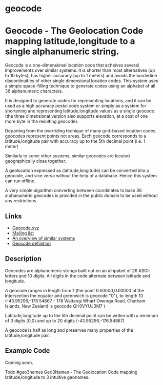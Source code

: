 # geocode
Geocode - The Geolocation Code mapping latitude,longitude to a single alphanumeric string.
==================

Geocode is a one-dimensional location code that acheives several improvements over similar systems. It is shorter than most alternatives (up to 10 bytes), has higher accuracy (up to 1 meters) and avoids the borderline discontinuities of other single dimensional location codes. This system uses a simple space-filling technique to generate codes using an alphabet of all 36 alphanumeric characters.

It is designed to generate codes for representing locations, and it can be used as a high accuracy postal code system or simply as a system for shortening and representing latitude,longitude values as a single geocode. (the three dimensional version also supports elevation, at a cost of one more byte in the resulting geocode).

Departing from the overriding techique of many grid-based location codes, geocodes represent points not areas. Each geocode corresponds to a latitude,longitude pair with accuracy up to the 5th decimal point (i.e. 1 meter)

Similarly to some other systems, similar geocodes are located geographically close together.

A geolocation expressed as (latitude,longitude) can be converted into a geocode, and vice versa without the help of a database. Hence this system can run offline.

A very simple algorithm converting between coordinates to base 36 alphanumeric geocodes is provided in the public domain to be used without any restrictions.


Links
-----
 * [Geocode.xyz](https://geocode.xyz/)
 * [Mailing list](https://groups.google.com/forum/#!forum/geocode)
 * [An overview of similar systems](https://groups.google.com/forum/#!forum/geocode)
 * [Geocode definition](https://github.com/geocode/geocode_definition.adoc)

Description
-----------
Geocodes are alphanumeric strings built out on an alhpabet of 26 ASCII letters and 10 digits. All digits in the code alternate between latitude and longitude. 

A geocode ranges in length from 1 (the point 0.00000,0.00000 at the intersection the equator and greenwich is geocode "0"), to length 10 (-43.95296,-176.54867 - 178 Waitangi Wharf Owenga Road, Chatham Islands, New Zealand is geocode QH0VYUJ3M7 )

Latitude,longitude up to the 5th decimal point can be writen with a minimum of 3 digits (0,0) and up to 20 digits (-43.95296,-176.54867)

A geocode is half as long and preserves many properties of the latitude,longitude pair.

Example Code
------------
Coming soon.

Todo
#geo3names
Geo3Names - The Geolocation Code mapping latitude,longitude to 3 intuitive geonames.
